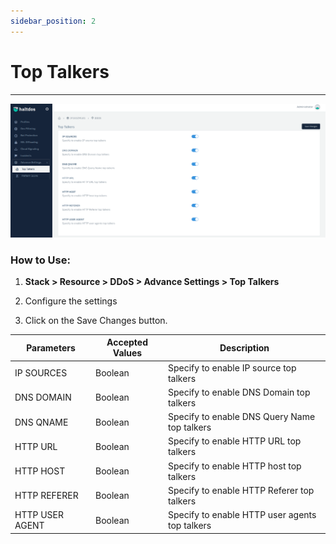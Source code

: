 ```yaml
---
sidebar_position: 2
---
```


# Top Talkers

---

![](\img\ddos\v6\docs\ddos26.png)

### **How to Use:**

1. **Stack > Resource > DDoS > Advance Settings > Top Talkers**

2. Configure the settings

3. Click on the Save Changes button.

| Parameters      | Accepted Values | Description                                    |
|-----------------|-----------------|------------------------------------------------|
| IP SOURCES      | Boolean         | Specify to enable IP source top talkers        |
| DNS DOMAIN      | Boolean         | Specify to enable DNS Domain top talkers       |
| DNS QNAME       | Boolean         | Specify to enable DNS Query Name top talkers   |
| HTTP URL        | Boolean         | Specify to enable HTTP URL top talkers         |
| HTTP HOST       | Boolean         | Specify to enable HTTP host top talkers        |
| HTTP REFERER    | Boolean         | Specify to enable HTTP Referer top talkers     |
| HTTP USER AGENT | Boolean         | Specify to enable HTTP user agents top talkers |
